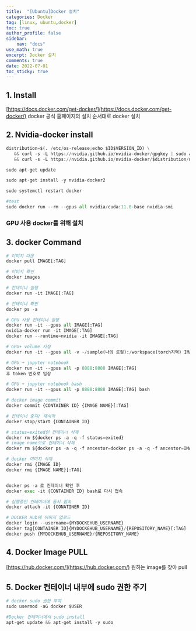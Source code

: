 ```yaml
---
title:  "[Ubuntu]Docker 설치"
categories: Docker
tag: [linux, ubuntu,docker]
toc: true
author_profile: false
sidebar:
    nav: "docs"
use_math: true
excerpt: Docker 설치
comments: true
date: 2022-07-01
toc_sticky: true
---
```



## 1. Install

[https://docs.docker.com/get-docker/](https://docs.docker.com/get-docker/)
docker 공식 홈페이지의 설치 순서대로 docker 설치


## 2. Nvidia-docker install
```python
distribution=$(. /etc/os-release;echo $ID$VERSION_ID) \
   && curl -s -L https://nvidia.github.io/nvidia-docker/gpgkey | sudo apt-key add - \
   && curl -s -L https://nvidia.github.io/nvidia-docker/$distribution/nvidia-docker.list | sudo tee /etc/apt/sources.list.d/nvidia-docker.list

sudo apt-get update

sudo apt-get install -y nvidia-docker2

sudo systemctl restart docker

#test
sudo docker run --rm --gpus all nvidia/cuda:11.0-base nvidia-smi
```
### GPU 사용 docker를 위해 설치


## 3. docker Command

```python
# 이미지 다운
docker pull IMAGE[:TAG]

# 이미지 확인
docker images

# 컨테이너 실행
docker run -it IMAGE[:TAG]

# 컨테이너 확인
docker ps -a

# GPU 사용 컨테이너 실행
docker run -it --gpus all IMAGE[:TAG]
nvidia-docker run -it IMAGE[:TAG]
docker run --runtime=nvidia -it IMAGE[:TAG]

# GPU+ volume 지정
docker run -it --gpus all -v ~/sample(나의 로컬):/workspace(torch지역) IMAGE[:TAG]

# GPU + jupyter notebook
docker run -it --gpus all -p 8888:8888 IMAGE[:TAG]
후 token 번호로 입장

# GPU + jupyter notebook bash
docker run -it --gpus all -p 8888:8888 IMAGE[:TAG] bash

```

```python
# docker image commit
docker commit {CONTAINER ID} {IMAGE NAME}[:TAG]

# 컨테이너 중지/ 재시작
docker stop/start {CONTAINER ID}

# status=exited인 컨테이너 삭제
docker rm ${docker ps -a -q -f status=exited}
# image name으로 컨테이너 삭제
docker rm ${docker ps -a -q -f ancestor=docker ps -a -q -f ancestor=IMAGE NAME

# docker 이미지 삭제
docker rmi {IMAGE ID}
docker rmi {IMAGE NAME}[:TAG]


docker ps -a 로 컨테이너 확인 후
docker exec -it {CONTAINER ID} bash로 다시 접속

# 실행중인 컨테이너에 동시 접속
docker attach -it {CONATINER ID}

# DOCKER Hub에 이미지 업로드
docker login --username={MYDOCKEHUB_USERNAME}
docker tag{CONTAINER ID}{MYDOCKEHUB_USERNAME}/{REPOSITORY_NAME}[:TAG]
docker push {MYDOCKEHUB_USERNAME}/{REPOSITORY_NAME}

```


## 4. Docker Image PULL

[https://hub.docker.com/](https://hub.docker.com/)
원하는 image를 찾아 pull


## 5. Docker 컨테이너 내부에 sudo 권한 주기
```python
# docker sudo 권한 부여
sudo usermod -aG docker $USER

#Docker 컨테이너에서 sudo install
apt-get update && apt-get install -y sudo

```